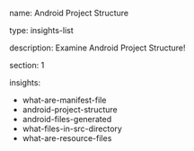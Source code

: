 name: Android Project Structure

type: insights-list

description: Examine Android Project Structure!

section: 1

insights:
  * what-are-manifest-file
  * android-project-structure
  * android-files-generated
  * what-files-in-src-directory
  * what-are-resource-files
